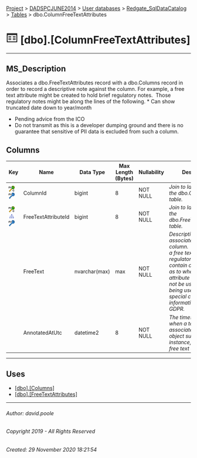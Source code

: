 #### 

[Project](../../../../readme.md) > [DADSPCJUNE2014](../../../readme.md) > [User databases](../../readme.md) > [Redgate_SqlDataCatalog](../readme.md) > [Tables](Tables.md) > dbo.ColumnFreeTextAttributes

# ![Tables](../../../../Images/Table32.png) [dbo].[ColumnFreeTextAttributes]

---

## <a name="#description"></a>MS_Description

Associates a dbo.FreeTextAttributes record with a dbo.Columns record in order to record a descriptive note against the column.
For example, a free text attribute might be created to hold brief regulatory notes.  Those regulatory notes might be along the lines of the following.
* Can show truncated date down to year/month
* Pending advice from the ICO
* Do not transmit as this is a developer dumping ground and there is no guarantee that sensitive of PII data is excluded from such a column.

## <a name="#columns"></a>Columns

| Key | Name | Data Type | Max Length (Bytes) | Nullability | Description |
|---|---|---|---|---|---|
| [![Cluster Primary Key PK_ColumnFreeTextAttributes: ColumnId\FreeTextAttributeId](../../../../Images/pkcluster.png)](#indexes)[![Foreign Keys FK_ColumnFreeTextAttributes_Columns_ColumnId: [dbo].[Columns].ColumnId](../../../../Images/fk.png)](#foreignkeys) | ColumnId | bigint | 8 | NOT NULL | _Join to Id column in the dbo.Columns table._ |
| [![Cluster Primary Key PK_ColumnFreeTextAttributes: ColumnId\FreeTextAttributeId](../../../../Images/pkcluster.png)](#indexes)[![Indexes IX_ColumnFreeTextAttributes_FreeTextAttributeId](../../../../Images/Index.png)](#indexes)[![Foreign Keys FK_ColumnFreeTextAttributes_FreeTextAttributes_FreeTextAttributeId: [dbo].[FreeTextAttributes].FreeTextAttributeId](../../../../Images/fk.png)](#foreignkeys) | FreeTextAttributeId | bigint | 8 | NOT NULL | _Join to Id column in the dbo.FreeTextAttributes table._ |
|  | FreeText | nvarchar(max) | max | NOT NULL | _Descriptive notes associated with the column.  For example a free text attribute for regulatory notes may contain clarifications as to when an attribute may or may not be used such as being used to record special categories of information under GDPR._ |
|  | AnnotatedAtUtc | datetime2 | 8 | NOT NULL | _The timestamp for when a tag was associated with an object such as an instance, column or a free text attribute_ |


---

## <a name="#uses"></a>Uses

* [[dbo].[Columns]](Columns.md)
* [[dbo].[FreeTextAttributes]](FreeTextAttributes.md)


---

###### Author:  david.poole

###### Copyright 2019 - All Rights Reserved

###### Created: 29 November 2020 18:21:54

